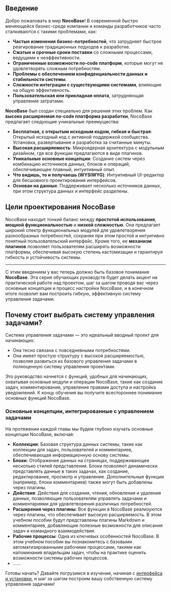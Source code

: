 ## Введение

Добро пожаловать в мир **NocoBase**! В современной быстро меняющейся бизнес-среде компании и команды разработчиков часто сталкиваются с такими проблемами, как:

- **Частые изменения бизнес-потребностей**, что затрудняет быстрое реагирование традиционных подходов к разработке.
- **Сжатые и срочные сроки поставки** со сложными процессами, ведущими к неэффективности.
- **Ограниченные возможности no-code платформ**, которые могут не удовлетворять сложным потребностям.
- **Проблемы с обеспечением конфиденциальности данных и стабильности системы**.
- **Сложности интеграции с существующими системами**, влияющие на общую эффективность.
- **Пользовательская или прикладная оплата**, затрудняющая управление затратами.

**NocoBase** был создан специально для решения этих проблем. Как **высоко расширяемая no-code платформа разработки**, NocoBase предлагает следующие уникальные преимущества:

- **Бесплатная, с открытым исходным кодом, гибкая и быстрая**: Открытый исходный код с активной поддержкой сообщества. Установка, развертывание и разработка за считанные минуты.
- **Высокая расширяемость**: Микроядерная архитектура с модульным дизайном, где все функции предлагаются в виде плагинов.
- **Уникальные основные концепции**: Создание систем через комбинацию источников данных, блоков и операций, обеспечивающее плавный, интуитивный опыт.
- **Что видишь, то и получаешь (WYSIWYG)**: Интуитивный UI-редактор для бесшовного проектирования интерфейсов.
- **Основан на данных**: Поддерживает несколько источников данных, при этом структура данных и интерфейс разделены.

## Цели проектирования NocoBase

NocoBase находит тонкий баланс между **простотой использования**, **мощной функциональностью** и **низкой сложностью**. Она предлагает широкий спектр функциональных модулей для удовлетворения разнообразных потребностей, сохраняя при этом простой и интуитивно понятный пользовательский интерфейс. Кроме того, ее **механизм плагинов** позволяет пользователям расширять возможности платформы, обеспечивая высокую степень кастомизации и гарантируя гибкость и устойчивость системы.

---

С этим введением у вас теперь должно быть базовое понимание **NocoBase**. Эта серия обучающих руководств будет делать акцент на практической работе над проектом, шаг за шагом проводя вас через основные концепции и процесс настройки NocoBase, и в конечном итоге позволит вам построить гибкую, эффективную систему управления задачами.

## Почему стоит выбрать систему управления задачами?

Система управления задачами — это идеальный вводный проект для начинающих:

- Она тесно связана с повседневными потребностями.
- Она имеет простую структуру с высокой расширяемостью, позволяя развиться из базового управления задачами в полноценную систему управления проектами.

Это руководство начнется с функций, удобных для начинающих, охватывая основные модули и операции NocoBase, такие как создание задач, комментирование, управление правами доступа и настройка уведомлений. К концу обучения вы получите всестороннее понимание основных функций NocoBase.

### Основные концепции, интегрированные с управлением задачами

На протяжении каждой главы мы будем глубоко изучать основные концепции NocoBase, включая:

- **Коллекции**: Базовая структура данных системы, такие как коллекции для задач, пользователей и комментариев, обеспечивающая информационную основу системы.
- **Блоки**: Отображение данных на страницах, поддерживающее несколько стилей представления. Блоки позволяют динамически представлять данные в таких задачах, как создание, редактирование, просмотр и управление. Дополнительные функции (например, блоки комментариев) также могут быть добавлены через плагины.
- **Действия**: Действия для создания, чтения, обновления и удаления данных, позволяющие пользователям управлять задачами и комментариями для удовлетворения различных потребностей.
- **Расширения через плагины**: Все функции в NocoBase реализуются через плагины, что обеспечивает высокую расширяемость. В этом учебном пособии будут представлены плагины Markdown и комментариев, добавляющие полезные возможности для описания задач и командного взаимодействия.
- **Рабочие процессы**: Одна из ключевых особенностей NocoBase. В этом учебном пособии вы познакомитесь с базовыми автоматизированными рабочими процессами, такими как напоминания владельцам задач, чтобы на практике оценить возможности системы рабочих процессов.
- ......

Готовы начать? Давайте погрузимся в изучение, начиная с [интерфейса и установки](https://www.nocobase.com/en/tutorials/task-tutorial-beginners-guide), и шаг за шагом построим вашу собственную систему управления задачами!